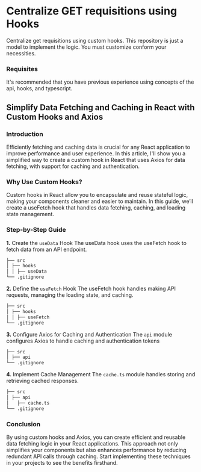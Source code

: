 # Centralize GET requisitions using Hooks

Centralize get requisitions using custom hooks. This repository is just a model to implement the logic. You must customize conform your necessities.

### Requisites

It's recommended that you have previous experience using concepts of the api, hooks, and typescript.

## Simplify Data Fetching and Caching in React with Custom Hooks and Axios

### Introduction

Efficiently fetching and caching data is crucial for any React application to improve performance and user experience. In this article, I'll show you a simplified way to create a custom hook in React that uses Axios for data fetching, with support for caching and authentication.

### Why Use Custom Hooks?

Custom hooks in React allow you to encapsulate and reuse stateful logic, making your components cleaner and easier to maintain. In this guide, we’ll create a useFetch hook that handles data fetching, caching, and loading state management.

### Step-by-Step Guide

**1.** Create the `useData` Hook
The useData hook uses the useFetch hook to fetch data from an API endpoint.

```bash
├── src
│ ├── hooks
│ │ ├── useData
└── .gitignore
```

**2.** Define the `useFetch` Hook
The useFetch hook handles making API requests, managing the loading state, and caching.

```bash
├── src
│ ├── hooks
│ │ ├── useFetch
└── .gitignore
```

**3.** Configure Axios for Caching and Authentication
The `api` module configures Axios to handle caching and authentication tokens

```bash
├── src
│ ├── api
└── .gitignore
```

**4.** Implement Cache Management
The `cache.ts` module handles storing and retrieving cached responses.

```bash
├── src
│ ├── api
│   ├── cache.ts
└── .gitignore
```

### Conclusion

By using custom hooks and Axios, you can create efficient and reusable data fetching logic in your React applications. This approach not only simplifies your components but also enhances performance by reducing redundant API calls through caching. Start implementing these techniques in your projects to see the benefits firsthand.
